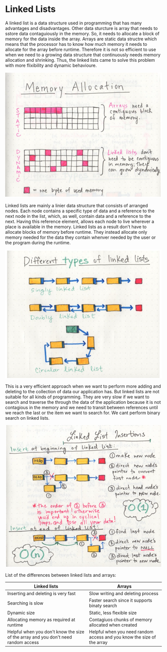 # Linked Lists

A linked list is a data structure used in programming that has many advantages and disadvantages. Other data sturcture is array that needs to sstore data contaguiously in the memory. So, it needs to allocate a block of memory for the data inside the array. Arrays are static data structre which means that the processor has to know how much memory it needs to allocate for the array before runtime. Therefore it is not so efficient to use when we need to a growing data structure that continuously needs memory allocation and shrinking. Thus, the linked lists came to solve this problem with more flixibility and dynamic behavioure.

![compare linked lists and arrays](../images/arrays%20and%20linked.png)

Linked lists are mainly a linier data structure that consists of arranged nodes. Each node contains a specific type of data and a reference to the next node in the list, which, as well, contain data and a reference to the next. Having this reference element, allows each node to live wherever a place is available in the memory. Linked lists as a result don't have to allocate blocks of memory before runtime. They instead allocate only memory needed for the data they contain whenver needed by the user or the program during the runtime.

![Linked lists types](../images/linkedliststypes.png)

This is a very efficient approach when we want to perform more adding and deleting to the collection of data our application has. But linked lists are not suitable for all kinds of programming. They are very slow if we want to search and traverse the through the data of the application because it is not contagious in the memory and we need to transit between references until we reach the last or the item we want to search for. We cant perform binary search on linked lists.

![linked lists performance](../images/linkedlistsalgo.png)

List of the differences between linked lists and arrays:

| Linked lists                                                                       | Arrays                                                                 |
| ---------------------------------------------------------------------------------- | ---------------------------------------------------------------------- |
| Inserting and deleting is very fast                                                | Slow writing and deleting process                                      |
| Searching is slow                                                                  | Faster search since it supports binaty search                          |
| Dynamic size                                                                       | Static, less flexible size                                             |
| Allocating memory as required at runtime                                           | Contagiuos chunks of memory allocated when created                     |
| Helpful when you don't know the size of the array and you don't need random access | Helpful when you need random access and you know the size of the array |
